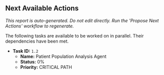 ## Next Available Actions

*This report is auto-generated. Do not edit directly.*
*Run the 'Propose Next Actions' workflow to regenerate.*

The following tasks are available to be worked on in parallel. Their dependencies have been met.

- **Task ID:** `1.2`
  - **Name:** Patient Population Analysis Agent
  - **Status:** 0%
  - **Priority:** CRITICAL PATH

